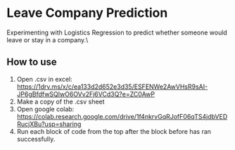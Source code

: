 # Leave Company Prediction
Experimenting with Logistics Regression to predict whether someone would leave or stay in a company.\

## How to use
1. Open .csv in excel: https://1drv.ms/x/c/ea133d2d652e3d35/ESFENWe2AwVHsR9sAI-JP6gBfdfwSQIwO6OVv2Fj6VCd3Q?e=ZC0AwP
2. Make a copy of the .csv sheet
3. Open google colab: https://colab.research.google.com/drive/1f4nkrvGqRJofF06qTS4jdbVEDRucjXBu?usp=sharing
4. Run each block of code from the top after the block before has ran successfully.
